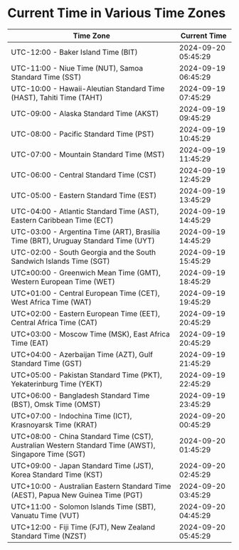 # Current Time in Various Time Zones

| Time Zone | Current Time |
|-----------|--------------|
| UTC-12:00 - Baker Island Time (BIT) | 2024-09-20 05:45:29 |
| UTC-11:00 - Niue Time (NUT), Samoa Standard Time (SST) | 2024-09-19 06:45:29 |
| UTC-10:00 - Hawaii-Aleutian Standard Time (HAST), Tahiti Time (TAHT) | 2024-09-19 07:45:29 |
| UTC-09:00 - Alaska Standard Time (AKST) | 2024-09-19 09:45:29 |
| UTC-08:00 - Pacific Standard Time (PST) | 2024-09-19 10:45:29 |
| UTC-07:00 - Mountain Standard Time (MST) | 2024-09-19 11:45:29 |
| UTC-06:00 - Central Standard Time (CST) | 2024-09-19 12:45:29 |
| UTC-05:00 - Eastern Standard Time (EST) | 2024-09-19 13:45:29 |
| UTC-04:00 - Atlantic Standard Time (AST), Eastern Caribbean Time (ECT) | 2024-09-19 14:45:29 |
| UTC-03:00 - Argentina Time (ART), Brasília Time (BRT), Uruguay Standard Time (UYT) | 2024-09-19 14:45:29 |
| UTC-02:00 - South Georgia and the South Sandwich Islands Time (SGT) | 2024-09-19 15:45:29 |
| UTC±00:00 - Greenwich Mean Time (GMT), Western European Time (WET) | 2024-09-19 18:45:29 |
| UTC+01:00 - Central European Time (CET), West Africa Time (WAT) | 2024-09-19 19:45:29 |
| UTC+02:00 - Eastern European Time (EET), Central Africa Time (CAT) | 2024-09-19 20:45:29 |
| UTC+03:00 - Moscow Time (MSK), East Africa Time (EAT) | 2024-09-19 20:45:29 |
| UTC+04:00 - Azerbaijan Time (AZT), Gulf Standard Time (GST) | 2024-09-19 21:45:29 |
| UTC+05:00 - Pakistan Standard Time (PKT), Yekaterinburg Time (YEKT) | 2024-09-19 22:45:29 |
| UTC+06:00 - Bangladesh Standard Time (BST), Omsk Time (OMST) | 2024-09-19 23:45:29 |
| UTC+07:00 - Indochina Time (ICT), Krasnoyarsk Time (KRAT) | 2024-09-20 00:45:29 |
| UTC+08:00 - China Standard Time (CST), Australian Western Standard Time (AWST), Singapore Time (SGT) | 2024-09-20 01:45:29 |
| UTC+09:00 - Japan Standard Time (JST), Korea Standard Time (KST) | 2024-09-20 02:45:29 |
| UTC+10:00 - Australian Eastern Standard Time (AEST), Papua New Guinea Time (PGT) | 2024-09-20 03:45:29 |
| UTC+11:00 - Solomon Islands Time (SBT), Vanuatu Time (VUT) | 2024-09-20 04:45:29 |
| UTC+12:00 - Fiji Time (FJT), New Zealand Standard Time (NZST) | 2024-09-20 05:45:29 |
